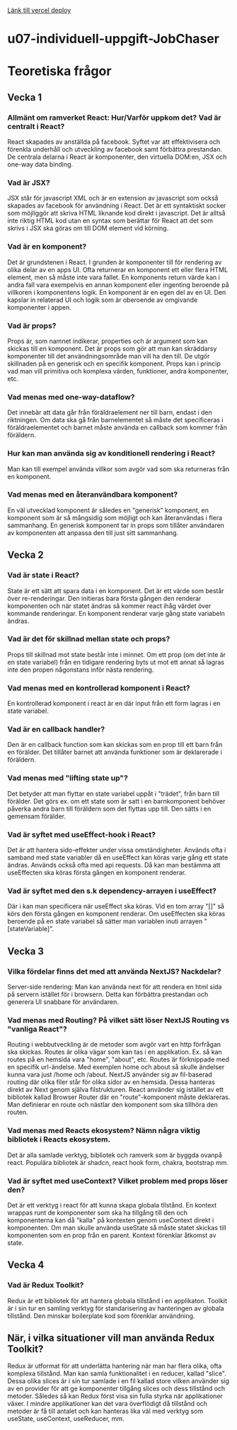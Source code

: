 [Länk till vercel deploy](u07-individuell-uppgift-jobchaser.vercel.app)

# u07-individuell-uppgift-JobChaser

# Teoretiska frågor

## Vecka 1

### Allmänt om ramverket React: Hur/Varför uppkom det? Vad är centralt i React?

React skapades av anställda på facebook. Syftet var att effektivisera och förenkla underhåll och utveckling av facebook samt förbättra prestandan.
De centrala delarna i React är komponenter, den virtuella DOM:en, JSX och one-way data binding.

### Vad är JSX?

JSX står för javascript XML och är en extension av javascript som också skapades av facebook för användning i React.
Det är ett syntaktiskt socker som möjliggör att skriva HTML liknande kod direkt i javascript. Det är alltså inte riktig HTML kod utan en syntax som berättar för React att det som skrivs i JSX ska göras om till DOM element vid körning.

### Vad är en komponent?

Det är grundstenen i React. I grunden är komponenter till för rendering av olika delar av en apps UI. Ofta returnerar en komponent ett eller flera HTML element, men så måste inte vara fallet. En komponents return värde kan i andra fall vara exempelvis en annan komponent eller ingenting beroende på villkoren i komponentens logik.
En komponent är en egen del av en UI. Den kapslar in relaterad UI och logik som är oberoende av omgivande komponenter i appen.

### Vad är props?

Props är, som namnet indikerar, properties och är argument som kan skickas till en komponent. Det är props som gör att man kan skräddarsy komponenter till det användningsområde man vill ha den till. De utgör skillnaden på en generisk och en specifik komponent.
Props kan i princip vad man vill primitiva och komplexa värden, funktioner, andra komponenter, etc. 

### Vad menas med one-way-dataflow?

Det innebär att data går från föräldraelement ner till barn, endast i den riktningen. Om data ska gå från barnelementet så måste det specificeras i föräldraelementet och barnet måste använda en callback som kommer från föräldern.

### Hur kan man använda sig av konditionell rendering i React?

Man kan till exempel använda villkor som avgör vad som ska returneras från en komponent.

### Vad menas med en återanvändbara komponent?

En väl utvecklad komponent är således en "generisk" komponent, en komponent som är så mångsidig som möjligt och kan återanvändas i flera sammanhang.
En generisk komponent tar in props som tillåter användaren av komponenten att anpassa den till just sitt sammanhang. 


## Vecka 2

### Vad är state i React?

State är ett sätt att spara data i en komponent. Det är ett värde som består över re-renderingar. Den initieras bara första gången den renderar komponenten och när statet ändras så kommer react ihåg värdet över kommande renderingar.
En komponent renderar varje gång state variabeln ändras.

### Vad är det för skillnad mellan state och props?

Props till skillnad mot state består inte i minnet. Om ett prop (om det inte är en state variabel) från en tidigare rendering byts ut mot ett annat så lagras inte den propen någonstans inför nästa rendering.

### Vad menas med en kontrollerad komponent i React?

En kontrollerad komponent i react är en där input från ett form lagras i en state variabel.

### Vad är en callback handler?

Den är en callback function som kan skickas som en prop till ett barn från en förälder. Det tillåter barnet att använda funktioner som är deklarerade i föräldern. 

### Vad menas med "lifting state up"?

Det betyder att man flyttar en state variabel uppåt i "trädet", från barn till förälder. Det görs ex. om ett state som är satt i en barnkomponent behöver påverka andra barn till föräldern som det flyttas upp till. Den sätts i en gemensam förälder. 

### Vad är syftet med useEffect-hook i React?

Det är att hantera sido-effekter under vissa omständigheter. Används ofta i samband med state variabler då en useEffect kan köras varje gång ett state ändras. Används också ofta med api requests. Då kan man bestämma att useEffecten ska köras första gången en komponent renderar. 

### Vad är syftet med den s.k dependency-arrayen i useEffect?

Där i kan man specificera när useEffect ska köras. Vid en tom array "[]" så körs den första gången en komponent renderar. 
Om useEffecten ska köras beroende på en state variabel så sätter man variablen inuti arrayen "[stateVariable]".

## Vecka 3

### Vilka fördelar finns det med att använda NextJS? Nackdelar?

Server-side rendering:
Man kan använda next för att rendera en html sida på servern istället för i browsern. Detta kan förbättra prestandan och generera UI snabbare för användaren.

### Vad menas med Routing? På vilket sätt löser NextJS Routing vs "vanliga React"?

Routing i webbutveckling är de metoder som avgör vart en http förfrågan ska skickas. Routes är olika vägar som kan tas i en applikation. Ex. så kan routes på en hemsida vara "home", "about", etc. Routes är förknippade med en specifik url-ändelse. Med exemplen home och about så skulle ändelser kunna vara just /home och /about.
NextJS använder sig av fil-baserad routing där olika filer står för olika sidor av en hemsida. Dessa hanteras direkt av Next genom själva filstrukturen.
React använder sig istället av ett bibliotek kallad Browser Router där en "route"-komponent måste deklareras. Man definierar en route och nästlar den komponent som ska tillhöra den routen.

### Vad menas med Reacts ekosystem? Nämn några viktig bibliotek i Reacts ekosystem.

Det är alla samlade verktyg, bibliotek och ramverk som är byggda ovanpå react.
Populära bibliotek är shadcn, react hook form, chakra, bootstrap mm.

### Vad är syftet med useContext? Vilket problem med props löser den?

Det är ett verktyg i react för att kunna skapa globala tllstånd. En kontext wrappas runt de komponenter som ska ha tillgång till den och komponenterna kan då "kalla" på kontexten genom useContext direkt i komponenten. Om man skulle använda useState så måste statet skickas till komponenten som en prop från en parent. Kontext förenklar åtkomst av state. 

## Vecka 4

### Vad är Redux Toolkit? 

Redux är ett bibliotek för att hantera globala tillstånd i en applikaton.
Toolkit är i sin tur en samling verktyg för standarisering av hanteringen av globala tillstånd. Den minskar boilerplate kod som förenklar användning.

## När, i vilka situationer vill man använda Redux Toolkit?

Redux är utformat för att underlätta hantering när man har flera olika, ofta komplexa tillstånd. Man kan samla funktionalitet i en reducer, kallad "slice". Dessa olika slices är i sin tur samlade i en fil kallad store vilken använder sig av en provider för att ge komponenter tillgång slices och dess tillstånd och metoder.
Således så kan Redux först visa sin fulla styrka när applikationer växer. I mindre applikationer kan det vara överflödigt då tillstånd och metoder är få till antalet och kan hanteras lika väl med verktyg som useState, useContext, useReducer, mm.